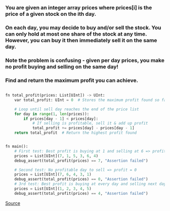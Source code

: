 ### You are given an integer array prices where prices[i] is the price of a given stock on the ith day.

### On each day, you may decide to buy and/or sell the stock. You can only hold at most one share of the stock at any time. However, you can buy it then immediately sell it on the same day.

### Note the problem is confusing - given per day prices, you make no profit buying and selling on the same day! 

### Find and return the maximum profit you can achieve.

```python

fn total_profit(prices: List[UInt]) -> UInt:
    var total_profit: UInt = 0  # Stores the maximum profit found so far

    # Loop until sell day reaches the end of the price list
    for day in range(1, len(prices)):
        if prices[day - 1] < prices[day]:
            # If selling is profitable, sell it & add up profit
            total_profit += prices[day] - prices[day - 1]
    return total_profit  # Return the highest profit found


fn main():
    # First test: Best profit is buying at 1 and selling at 6 => profit = 5
    prices = List[UInt](7, 1, 5, 3, 6, 4)
    debug_assert(total_profit(prices) == 7, "Assertion failed")

    # Second test: No profitable day to sell => profit = 0
    prices = List[UInt](7, 6, 4, 3, 1)
    debug_assert(total_profit(prices) == 0, "Assertion failed")
    # 3rd test: Best profit is buying at every day and selling next day
    prices = List[UInt](1, 2, 3, 4, 5)
    debug_assert(total_profit(prices) == 4, "Assertion failed")

```

[Source](https://github.com/ratulb/mojo_programming/blob/main/codes/buy_and_sell_stock_2.mojo)
